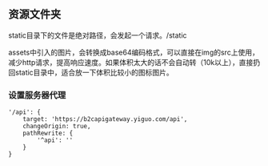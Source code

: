 ## 资源文件夹

static目录下的文件是绝对路径，会发起一个请求。/static

assets中引入的图片，会转换成base64编码格式，可以直接在img的src上使用，减少http请求，提高响应速度。如果体积太大的话不会自动转（10k以上），直接扔回static目录中，适合放一下体积比较小的图标图片。

### 设置服务器代理

```
'/api': {
    target: 'https://b2capigateway.yiguo.com/api',
    changeOrigin: true,
    pathRewrite: {
    	'^api': ''
    }
}
```

